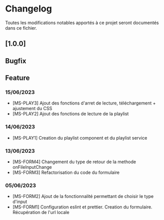 # Changelog

Toutes les modifications notables apportés à ce projet seront documentés dans ce fichier.

## [1.0.0]

## Bugfix

## Feature

### 15/06/2023

- [MS-PLAY3] Ajout des fonctions d'arret de lecture, téléchargement + ajustement du CSS
- [MS-PLAY2] Ajout des fonctions de lecture de la playlist

### 14/06/2023

- [MS-PLAY1] Creation du playlist component et du playlist service

### 13/06/2023

- [MS-FORM4] Changement du type de retour de la methode onFileInputChange
- [MS-FORM3] Refactorisation du code du formulaire

### 05/06/2023

- [MS-FORM2] Ajout de la fonctionnalité permettant de choisir le type d'input
- [MS-FORM1] Configuration eslint et prettier. Creation du formulaire. Récupération de l'url locale